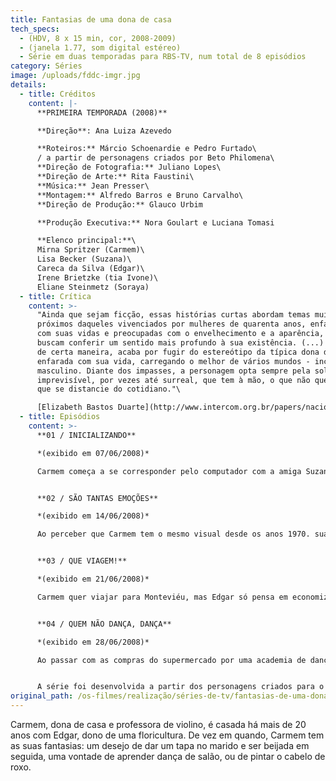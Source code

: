 ```yaml
---
title: Fantasias de uma dona de casa
tech_specs:
  - (HDV, 8 x 15 min, cor, 2008-2009)
  - (janela 1.77, som digital estéreo)
  - Série em duas temporadas para RBS-TV, num total de 8 episódios
category: Séries
image: /uploads/fddc-imgr.jpg
details:
  - title: Créditos
    content: |-
      **PRIMEIRA TEMPORADA (2008)**

      **Direção**: Ana Luiza Azevedo

      **Roteiros:** Márcio Schoenardie e Pedro Furtado\
      / a partir de personagens criados por Beto Philomena\
      **Direção de Fotografia:** Juliano Lopes\
      **Direção de Arte:** Rita Faustini\
      **Música:** Jean Presser\
      **Montagem:** Alfredo Barros e Bruno Carvalho\
      **Direção de Produção:** Glauco Urbim

      **Produção Executiva:** Nora Goulart e Luciana Tomasi

      **Elenco principal:**\
      Mirna Spritzer (Carmem)\
      Lisa Becker (Suzana)\
      Careca da Silva (Edgar)\
      Irene Brietzke (tia Ivone)\
      Eliane Steinmetz (Soraya)
  - title: Crítica
    content: >-
      "Ainda que sejam ficção, essas histórias curtas abordam temas muito
      próximos daqueles vivenciados por mulheres de quarenta anos, enfastiadas
      com suas vidas e preocupadas com o envelhecimento e a aparência, que
      buscam conferir um sentido mais profundo à sua existência. (...) Carmem,
      de certa maneira, acaba por fugir do estereótipo da típica dona de casa
      enfarada com sua vida, carregando o melhor de vários mundos - incluindo o
      masculino. Diante dos impasses, a personagem opta sempre pela solução mais
      imprevisível, por vezes até surreal, que tem à mão, o que não quer dizer
      que se distancie do cotidiano."\

      [Elizabeth Bastos Duarte](http://www.intercom.org.br/papers/nacionais/2009/resumos/R4-2177-1.pdf), UFSM, 2009
  - title: Episódios
    content: >-
      **01 / INICIALIZANDO**

      *(exibido em 07/06/2008)*

      Carmem começa a se corresponder pelo computador com a amiga Suzana, que mora na Dinamarca. Seu marido Edgar viajou a trabalho e Carmem decide rever um antigo pretendente encontrado na internet. Mas a inesperada visita da tia Ivone poderá atrapalhar seus planos.


      **02 / SÃO TANTAS EMOÇÕES**

      *(exibido em 14/06/2008)*

      Ao perceber que Carmem tem o mesmo visual desde os anos 1970. sua amiga Suzana lhe manda de presente, da Europa, uma nova tinta para os cabelos. Ao mesmo tempo, a tia Ivone é sorteada para um show com o ídolo de Carmem, recebendo o direito a entrar no camarim.


      **03 / QUE VIAGEM!**

      *(exibido em 21/06/2008)*

      Carmem quer viajar para Monteviéu, mas Edgar só pensa em economizar. Suzana, a amiga que mora na Dinamarca, está cheia de novidades de sua mais recente visita a Paris. E, num bate-papo via computador, convence Carmem a passar um final de semana sozinha no Uruguai.


      **04 / QUEM NÃO DANÇA, DANÇA**

      *(exibido em 28/06/2008)*

      Ao passar com as compras do supermercado por uma academia de dança, Carmem resolve aprender dança de salão com o marido. Mas Edgar não está interessado no assunto, e insiste que nunca soube dançar.


      A série foi desenvolvida a partir dos personagens criados para o episódio "O Bochecha", da série "Contos de inverno 2002".
original_path: /os-filmes/realização/séries-de-tv/fantasias-de-uma-dona-de-casa
---
```

Carmem, dona de casa e professora de violino, é casada há mais de 20 anos com Edgar, dono de uma floricultura. De vez em quando, Carmem tem as suas fantasias: um desejo de dar um tapa no marido e ser beijada em seguida, uma vontade de aprender dança de salão, ou de pintar o cabelo de roxo.